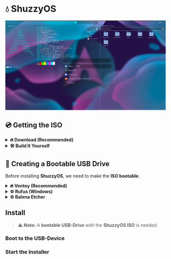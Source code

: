 # 💧 ShuzzyOS
!["Preview of ShuzzyOS"](assets/preview.png)

## 💿 Getting the ISO

<details>
  <summary><strong>🔥 Download (Recommended)</strong></summary>
    
  ### Download
    
  > ⚠️ **Note:** Every **month** there is a new ISO, it is recommended to use the latest.
  
  - Download the ISO from the official [ShuzzyOS Download Page](https://shuzzy.duckdns.org/download).

  ---
</details>

<details>
  <summary><strong>🛠️ Build It Yourself</strong></summary>
    
  ### Build
    
  > ⚠️ **Note:** This requires an **Arch-based system**.
  
  #### 1. 📦 Install Required Packages
  
  ShuzzyOS uses the official `archiso` package to build the custom ISO:
  
  ```bash
  sudo pacman -S archiso
  ```
  #### 2. 📁 Clone the Git Repository
  
  The repository contains everything you need to build, modify, and configure the ISO — including all relevant dotfiles.
  
  ```bash
  git clone https://github.com/RealShuzzy/ShuzzyOS.git
  ```
  
  #### 3. 🔨 Build the ISO
  
  Run the following commands to build the ISO:
  
  ```bash
  cd ShuzzyOS
  mkarchiso -v -w ./iso/output -o ./iso/output ./iso/baseline/
  ```
  
  After the build completes, your ISO file will be located in:
  
  ```bash
  ./iso/output/
  ```

---
</details>



## 🔧 Creating a Bootable USB Drive

Before installing **ShuzzyOS**, we need to make the **ISO bootable**.  
<details>
  <summary><strong>🔥 Ventoy (Recommended)</strong></summary>
    
  ### Ventoy
    
  > ✅ **Note: Ventoy** is a great way to create a **bootable** USB Device, simply by copying the ISO to the USB-Stick.
  
  #### 1. 💾 Download Ventoy

  - Go to the official [Ventoy Download Page](https://www.ventoy.net/en/download.html) and install what fits your current OS.
  - Unzip the folder.
  
  #### 2. 🔧 Format USB-Stick with Ventoy
  
  - Now execute the `Ventoy2Disk` and continue by selecting your USB-Stick and hitting `Install`.
  
  #### 3. ▶️ Copy ISO onto the USB-Stick
  
  - Now we can finally use the ease of Ventoy by copying the ISO to the USB-Drivek.
  
  ---
</details>

<details>
  <summary><strong>⚙️ Rufus (Windows)</strong></summary>
    
  ### Rufus (Windows)
    
  > ⚠️ **Note: Rufus** is a lightweight **Windows-only** tool to create a **bootable** USB Device.
  
  #### 1. 💾 Download Rufus

  - Go to the official [Rufus Download Page](https://rufus.ie/en/#download) and install what fits your current OS.
  
  #### 2. 🔧 Select USB-Drivee and ISO
  
  - Execute `rufus-(version)`
  - Select your USB-Drive under `Device`
  - Select the ISO under `Boot selection`
  
  #### 3. ▶️ Start

  > ⚠️ **Note: There is no need to change any settings.

  - Select `START` and wait until Rufus is done
  
  ---
</details>

<details>
  <summary><strong>⚙️ Balena Etcher</strong></summary>
    
  ### Balena Etcher
    
  > ✅ **Note: Balena Etcher** is a **cross-platform** tool to create a **bootable** USB Device.
  
  #### 1. 💾 Download Balena Etcher

  - Go to the official [Balena Etcher Download Page](https://etcher.balena.io/#download-etcher) and install what fits your current OS.
  
  #### 2. 🔧 Select USB-Drive and ISO
  
  - Execute `balenaEtcher-(version).Setup`
  - Select the ISO under `Flash from file`
  - Select your USB-Drive under `Select Target`
  
  #### 3. ▶️ Flash

  - Select `Flash!` and wait until Balena Etcher is done
  
  ---
</details>

## Install

> ⚠️ **Note:** A **bootable USB-Drive** with the **ShuzzyOS ISO** is needed.

### Boot to the USB-Device

### Start the Installer
